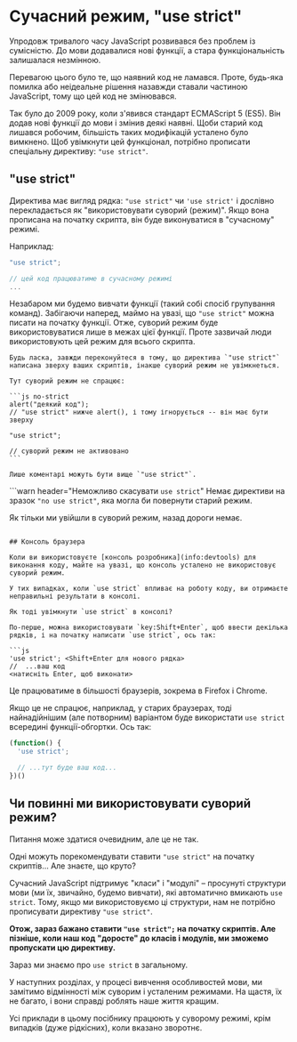 # Сучасний режим, "use strict"

Упродовж тривалого часу JavaScript розвивався без проблем із сумісністю. До мови додавалися нові функції, а стара функціональність залишалася незмінною.

Перевагою цього було те, що наявний код не ламався. Проте, будь-яка помилка або неідеальне рішення назавжди ставали частиною JavaScript, тому що цей код не змінювався.

Так було до 2009 року, коли з'явився стандарт ECMAScript 5 (ES5). Він додав нові функції до мови і змінив деякі наявні. Щоби старий код лишався робочим, більшість таких модифікацій усталено було вимкнено. Щоб увімкнути цей функціонал, потрібно прописати спеціальну директиву: `"use strict"`.

## "use strict"

Директива має вигляд рядка: `"use strict"` чи `'use strict'` і дослівно перекладається як "використовувати суворий (режим)". Якщо вона прописана на початку скрипта, він буде виконуватися в "сучасному" режимі.

Наприклад:

```js
"use strict";

// цей код працюватиме в сучасному режимі
...
```

Незабаром ми будемо вивчати функції (такий собі спосіб групування команд). Забігаючи наперед, маймо на увазі, що `"use strict"` можна писати на початку функції. Отже, суворий режим буде використовуватися лише в межах цієї функції. Проте зазвичай люди використовують цей режим для всього скрипта.

````warn header="Переконайтеся, що \"use strict\" написано зверху"
Будь ласка, завжди переконуйтеся в тому, що директива `"use strict"` написана зверху ваших скриптів, інакше суворий режим не увімкнеться.

Тут суворий режим не спрацює:

```js no-strict
alert("деякий код");
// "use strict" нижче alert(), і тому ігнорується -- він має бути зверху

"use strict";

// суворий режим не активовано
```

Лише коментарі можуть бути вище `"use strict"`.
````

```warn header="Неможливо скасувати `use strict`"
Немає директиви на зразок `"no use strict"`, яка могла би повернути старий режим.

Як тільки ми увійшли в суворий режим, назад дороги немає.
```

## Консоль браузера

Коли ви використовуєте [консоль розробника](info:devtools) для виконання коду, майте на увазі, що консоль усталено не використовує суворий режим.

У тих випадках, коли `use strict` впливає на роботу коду, ви отримаєте неправильні результати в консолі.

Як тоді увімкнути `use strict` в консолі?

По-перше, можна використовувати `key:Shift+Enter`, щоб ввести декілька рядків, і на початку написати `use strict`, ось так:

```js
'use strict'; <Shift+Enter для нового рядка>
//  ...ваш код
<натисніть Enter, щоб виконати>
```

Це працюватиме в більшості браузерів, зокрема в Firefox і Chrome.

Якщо це не спрацює, наприклад, у старих браузерах, тоді найнадійнішим (але потворним) варіантом буде використати `use strict` всередині функції-обгортки. Ось так:

```js
(function() {
  'use strict';

  // ...тут буде ваш код...
})()
```

## Чи повинні ми використовувати суворий режим?

Питання може здатися очевидним, але це не так.

Одні можуть порекомендувати ставити `"use strict"` на початку скриптів... Але знаєте, що круто?

Сучасний JavaScript підтримує "класи" і "модулі" – просунуті структури мови (ми їх, звичайно, будемо вивчати), які автоматично вмикають `use strict`. Тому, якщо ми використовуємо ці структури, нам не потрібно прописувати директиву `"use strict"`.

**Отож, зараз бажано ставити `"use strict";` на початку скриптів. Але пізніше, коли наш код "доросте" до класів і модулів, ми зможемо пропускати цю директиву.**

Зараз ми знаємо про `use strict` в загальному.

У наступних розділах, у процесі вивчення особливостей мови, ми замітимо відмінності між суворим і усталеним режимами. На щастя, їх не багато, і вони справді роблять наше життя кращим.

Усі приклади в цьому посібнику працюють у суворому режимі, крім випадків (дуже рідкісних), коли вказано зворотнє.
